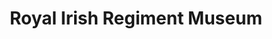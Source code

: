---
title: "Royal Irish Regiment Museum"
address: "Royal Irish Regiment Museum, Royal Irish Regiment Museum Saint Patrick's Barracks, Ballymena, Co. Antrim"
tel: "+44 (0)28 2566 1383"
county: "Antrim"
category: "Museums"
type: "Content"
lat: "54.86907958984375"
lng: "-6.2760701179504395"
---